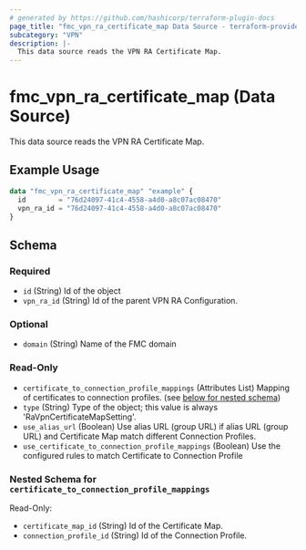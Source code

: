 ```yaml
---
# generated by https://github.com/hashicorp/terraform-plugin-docs
page_title: "fmc_vpn_ra_certificate_map Data Source - terraform-provider-fmc"
subcategory: "VPN"
description: |-
  This data source reads the VPN RA Certificate Map.
---
```


# fmc_vpn_ra_certificate_map (Data Source)

This data source reads the VPN RA Certificate Map.

## Example Usage

```terraform
data "fmc_vpn_ra_certificate_map" "example" {
  id        = "76d24097-41c4-4558-a4d0-a8c07ac08470"
  vpn_ra_id = "76d24097-41c4-4558-a4d0-a8c07ac08470"
}
```

<!-- schema generated by tfplugindocs -->
## Schema

### Required

- `id` (String) Id of the object
- `vpn_ra_id` (String) Id of the parent VPN RA Configuration.

### Optional

- `domain` (String) Name of the FMC domain

### Read-Only

- `certificate_to_connection_profile_mappings` (Attributes List) Mapping of certificates to connection profiles. (see [below for nested schema](#nestedatt--certificate_to_connection_profile_mappings))
- `type` (String) Type of the object; this value is always 'RaVpnCertificateMapSetting'.
- `use_alias_url` (Boolean) Use alias URL (group URL) if alias URL (group URL) and Certificate Map match different Connection Profiles.
- `use_certificate_to_connection_profile_mappings` (Boolean) Use the configured rules to match Certificate to Connection Profile

<a id="nestedatt--certificate_to_connection_profile_mappings"></a>
### Nested Schema for `certificate_to_connection_profile_mappings`

Read-Only:

- `certificate_map_id` (String) Id of the Certificate Map.
- `connection_profile_id` (String) Id of the Connection Profile.
